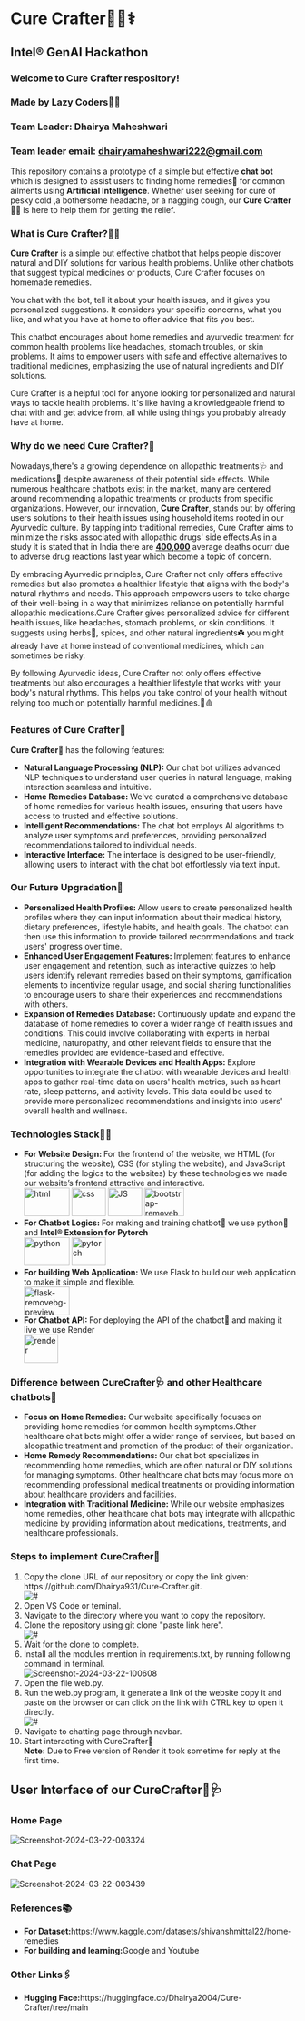 <h1>Cure Crafter👨‍⚕️⚕️</h1>
<h2>Intel® GenAI Hackathon</h2>
<h3>Welcome to Cure Crafter respository!</h3>
<h3>Made by Lazy Coders🧑‍💻</h3>
<h3>Team Leader: Dhairya Maheshwari</h3>
<h3>Team leader email: <a href="dhairyamaheshwari222@gmail.com">dhairyamaheshwari222@gmail.com</a></h3>
<p>This repository contains a prototype of a simple but effective <b>chat bot</b> which is designed to assist users to finding home remedies🌿 for common ailments using <b>Artificial Intelligence</b>.
Whether user seeking for cure of pesky cold ,a bothersome headache, or a nagging cough, our <b>Cure Crafter</b>👨‍⚕️ is here to help them for getting the relief.</p>
<h3>What is Cure Crafter?👨‍⚕️</h3>
<p><b>Cure Crafter</b> is a simple but effective chatbot that helps people discover natural and DIY solutions for various health problems. Unlike other chatbots that suggest typical medicines or products, Cure Crafter focuses on homemade remedies.

You chat with the bot, tell it about your health issues, and it gives you personalized suggestions. It considers your specific concerns, what you like, and what you have at home to offer advice that fits you best.

This chatbot encourages about home remedies and ayurvedic treatment for common health problems like headaches, stomach troubles, or skin problems. It aims to empower users with safe and effective alternatives to traditional medicines, emphasizing the use of natural ingredients and DIY solutions.

Cure Crafter is a helpful tool for anyone looking for personalized and natural ways to tackle health problems. It's like having a knowledgeable friend to chat with and get advice from, all while using things you probably already have at home. </p>

<h3>Why do we need Cure Crafter?🧐</h3>
<p>Nowadays,there's a growing dependence on allopathic treatments🩺 and medications💊 despite awareness of their potential side effects. While numerous healthcare chatbots exist in the market, many are centered around recommending allopathic treatments or products from specific organizations. However, our innovation, <b>Cure Crafter</b>, stands out by offering users solutions to their health issues using household items rooted in our Ayurvedic culture. By tapping into traditional remedies, Cure Crafter aims to minimize the risks associated with allopathic drugs' side effects.As in a study it is stated that in India there are <b><u>400,000</u></b> average deaths ocurr due to adverse drug reactions last year which become a topic of concern. </p>
<p>By embracing Ayurvedic principles, Cure Crafter not only offers effective remedies but also promotes a healthier lifestyle that aligns with the body's natural rhythms and needs. This approach empowers users to take charge of their well-being in a way that minimizes reliance on potentially harmful allopathic medications.Cure Crafter gives personalized advice for different health issues, like headaches, stomach problems, or skin conditions. It suggests using herbs🌿, spices, and other natural ingredients☘️ you might already have at home instead of conventional medicines, which can sometimes be risky.</p>
<p>By following Ayurvedic ideas, Cure Crafter not only offers effective treatments but also encourages a healthier lifestyle that works with your body's natural rhythms. This helps you take control of your health without relying too much on potentially harmful medicines.💊🩸</p>
<h3>Features of Cure Crafter🤩</h3>
<p><b>Cure Crafter🤖</b> has the following features:</p>
<ul>
  <li><b>Natural Language Processing (NLP): </b>Our chat bot utilizes advanced NLP techniques to understand user queries in natural language, making interaction seamless and intuitive.</li>
  <li><b>Home Remedies Database: </b>We've curated a comprehensive database of home remedies for various health issues, ensuring that users have access to trusted and effective solutions.</li>
  <li><b>Intelligent Recommendations: </b>The chat bot employs AI algorithms to analyze user symptoms and preferences, providing personalized recommendations tailored to individual needs.</li>
  <li><b>Interactive Interface: </b>The interface is designed to be user-friendly, allowing users to interact with the chat bot effortlessly via text input.</li>
</ul>
<h3>Our Future Upgradation🥳</h3>
<ul>
  <li><b>Personalized Health Profiles: </b>Allow users to create personalized health profiles where they can input information about their medical history, dietary preferences, lifestyle habits, and health goals. The chatbot can then use this information to provide tailored recommendations and track users' progress over time.</li>
  <li><b>Enhanced User Engagement Features: </b> Implement features to enhance user engagement and retention, such as interactive quizzes to help users identify relevant remedies based on their symptoms, gamification elements to incentivize regular usage, and social sharing functionalities to encourage users to share their experiences and recommendations with others.</li>
  <li><b>Expansion of Remedies Database: </b>Continuously update and expand the database of home remedies to cover a wider range of health issues and conditions. This could involve collaborating with experts in herbal medicine, naturopathy, and other relevant fields to ensure that the remedies provided are evidence-based and effective.</li>
  <li><b>Integration with Wearable Devices and Health Apps: </b>Explore opportunities to integrate the chatbot with wearable devices and health apps to gather real-time data on users' health metrics, such as heart rate, sleep patterns, and activity levels. This data could be used to provide more personalized recommendations and insights into users' overall health and wellness.</li>
</ul>
<h3>Technologies Stack👩‍💻</h3>
<ul>
  <li><b>For Website Design: </b>For the frontend of the website, we HTML (for structuring the website), CSS (for styling the website), and JavaScript (for adding the logics to the websites) by these technologies we made our website’s frontend attractive and interactive.</li>
  <img src="https://i.ibb.co/vP4j3qP/html.png" alt="html" border="0" width="80" height="50">
  <img src="https://i.ibb.co/4Y7xW5N/css.png" alt="css" border="0" width="60" height="50">
  <img src="https://i.ibb.co/kgDD4LZ/JS.png" alt="JS" border="0" width="60" height="50">
  <img src="https://i.ibb.co/yQ0VC3b/bootstrap-removebg-preview.png" alt="bootstrap-removebg-preview" border="0" width="70" height="50">
  <li><b>For Chatbot Logics: </b>For making and training chatbot🤖 we use python🐍 and <b>Intel® Extension for Pytorch</b></li>
  <img src="https://i.ibb.co/wpTTVmB/python.png" alt="python" border="0" width="80" height="50">
  <img src="https://i.ibb.co/VqFbDPK/pytorch.png" alt="pytorch" border="0" width="60" height="50">
  <li>
    <b>For building Web Application: </b>We use Flask to build our web application to make it simple and flexible.
  </li>
  <img src="https://i.ibb.co/JHP7JrR/flask-removebg-preview.png" alt="flask-removebg-preview" border="0" width="80" height="50">
  <li><b>For Chatbot API: </b>For deploying the API of the chatbot🤖 and making it live we use Render</li>
  <img src="https://i.ibb.co/R4qNRpm/fotor-20240321132118.jpg" alt="render" border="0" width="60" height="50" >
</ul>
<h3>Difference between CureCrafter🩺 and other Healthcare chatbots🤖</h3>
<ul>
  <li><b>Focus on Home Remedies: </b>Our website specifically focuses on providing home remedies for common health symptoms.Other healthcare chat bots might offer a wider range of services, but based on aloopathic treatment and promotion of the product of their organization.</li>
  <li><b>Home Remedy Recommendations: </b>Our chat bot specializes in recommending home remedies, which are often natural or DIY solutions for managing symptoms. Other healthcare chat bots may focus more on recommending professional medical treatments or providing information about healthcare providers and facilities.</li>
  <li><b>Integration with Traditional Medicine: </b>While our website emphasizes home remedies, other healthcare chat bots may integrate with allopathic medicine by providing information about medications, treatments, and healthcare professionals.</li>
</ul>
<h3>Steps to implement CureCrafter🌿</h3>
<ol>
  <li>Copy the clone URL of our repository or copy the link given: https://github.com/Dhairya931/Cure-Crafter.git. </li>
  <img src="https://i.ibb.co/NtWRTJh/Screenshot-2024-03-22-093120.png" alt="#" border="0">
  <li>Open VS Code or teminal.</li>
  <li>Navigate to the directory where you want to copy the repository.</li>
  <li>Clone the repository using git clone "paste link here". </li>
  <img src="https://i.ibb.co/V908VSp/Screenshot-2024-03-22-093237.png" alt="#" border="0">
  <li>Wait for the clone to complete.</li>
  <li>Install all the modules mention in requirements.txt, by running following command in terminal.</li>
  <img src="https://i.ibb.co/txDtW2D/Screenshot-2024-03-22-100608.png" alt="Screenshot-2024-03-22-100608" border="0">
  <li>Open the file web.py.</li>
  <li>Run the web.py program, it generate a link of the website copy it and paste on the browser or can click on the link with CTRL key to open it directly.</li>
  <img src="https://i.ibb.co/7xfvY7w/Screenshot-2024-03-22-094801.png" alt="#" border="0">
  <li>Navigate to chatting page through navbar.</li>
  <li>Start interacting with CureCrafter🥳</li>
  <b>Note:</b> Due to Free version of Render it took sometime for reply at the first time.
</ol>
<h2>User Interface of our CureCrafter🌿🩺</h2>
<h3>Home Page</h3>
<p><img src="https://i.ibb.co/TBPvrbd/Screenshot-2024-03-22-003324.png" alt="Screenshot-2024-03-22-003324" border="0"></p>
<h3>Chat Page</h3>
<p><img src="https://i.ibb.co/Yfqrkq4/Screenshot-2024-03-22-003439.png" alt="Screenshot-2024-03-22-003439" border="0"></p>
<h3>References📚</h3>
<ul>
  <li><b>For Dataset:</b>https://www.kaggle.com/datasets/shivanshmittal22/home-remedies</li>
  <li><b>For building and learning:</b>Google and Youtube</li>
</ul>
<h3>Other Links🖇️</h3>
<ul>
  <li><b>Hugging Face:</b>https://huggingface.co/Dhairya2004/Cure-Crafter/tree/main</li>
</ul>
